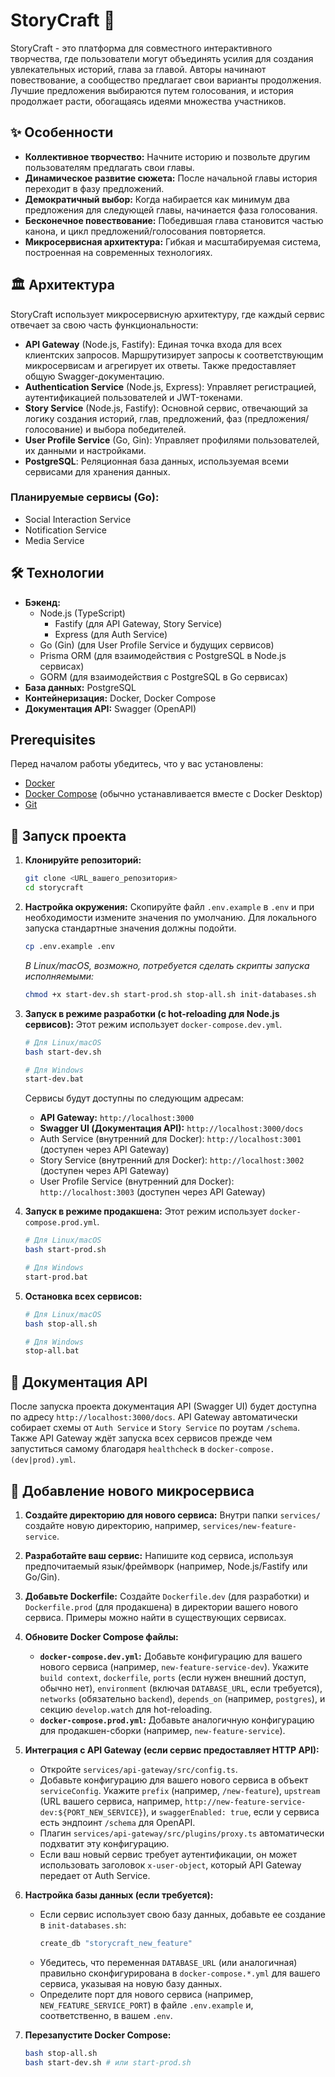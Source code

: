 # StoryCraft 🚀

StoryCraft - это платформа для совместного интерактивного творчества, где пользователи могут объединять усилия для создания увлекательных историй, глава за главой. Авторы начинают повествование, а сообщество предлагает свои варианты продолжения. Лучшие предложения выбираются путем голосования, и история продолжает расти, обогащаясь идеями множества участников.

## ✨ Особенности

*   **Коллективное творчество:** Начните историю и позвольте другим пользователям предлагать свои главы.
*   **Динамическое развитие сюжета:** После начальной главы история переходит в фазу предложений.
*   **Демократичный выбор:** Когда набирается как минимум два предложения для следующей главы, начинается фаза голосования.
*   **Бесконечное повествование:** Победившая глава становится частью канона, и цикл предложений/голосования повторяется.
*   **Микросервисная архитектура:** Гибкая и масштабируемая система, построенная на современных технологиях.

## 🏛️ Архитектура

StoryCraft использует микросервисную архитектуру, где каждый сервис отвечает за свою часть функциональности:

*   **API Gateway** (Node.js, Fastify): Единая точка входа для всех клиентских запросов. Маршрутизирует запросы к соответствующим микросервисам и агрегирует их ответы. Также предоставляет общую Swagger-документацию.
*   **Authentication Service** (Node.js, Express): Управляет регистрацией, аутентификацией пользователей и JWT-токенами.
*   **Story Service** (Node.js, Fastify): Основной сервис, отвечающий за логику создания историй, глав, предложений, фаз (предложения/голосование) и выбора победителей.
*   **User Profile Service** (Go, Gin): Управляет профилями пользователей, их данными и настройками.
*   **PostgreSQL**: Реляционная база данных, используемая всеми сервисами для хранения данных.

### Планируемые сервисы (Go):
*   Social Interaction Service
*   Notification Service
*   Media Service

## 🛠️ Технологии

*   **Бэкенд:**
    *   Node.js (TypeScript)
        *   Fastify (для API Gateway, Story Service)
        *   Express (для Auth Service)
    *   Go (Gin) (для User Profile Service и будущих сервисов)
    *   Prisma ORM (для взаимодействия с PostgreSQL в Node.js сервисах)
    *   GORM (для взаимодействия с PostgreSQL в Go сервисах)
*   **База данных:** PostgreSQL
*   **Контейнеризация:** Docker, Docker Compose
*   **Документация API:** Swagger (OpenAPI)

##  Prerequisites

Перед началом работы убедитесь, что у вас установлены:

*   [Docker](https://www.docker.com/get-started)
*   [Docker Compose](https://docs.docker.com/compose/install/) (обычно устанавливается вместе с Docker Desktop)
*   [Git](https://git-scm.com/)

## 🚀 Запуск проекта

1.  **Клонируйте репозиторий:**
    ```bash
    git clone <URL_вашего_репозитория>
    cd storycraft
    ```

2.  **Настройка окружения:**
    Скопируйте файл `.env.example` в `.env` и при необходимости измените значения по умолчанию. Для локального запуска стандартные значения должны подойти.
    ```bash
    cp .env.example .env
    ```
    *В Linux/macOS, возможно, потребуется сделать скрипты запуска исполняемыми:*
    ```bash
    chmod +x start-dev.sh start-prod.sh stop-all.sh init-databases.sh
    ```

3.  **Запуск в режиме разработки (с hot-reloading для Node.js сервисов):**
    Этот режим использует `docker-compose.dev.yml`.
    ```bash
    # Для Linux/macOS
    bash start-dev.sh

    # Для Windows
    start-dev.bat
    ```
    Сервисы будут доступны по следующим адресам:
    *   **API Gateway:** `http://localhost:3000`
    *   **Swagger UI (Документация API):** `http://localhost:3000/docs`
    *   Auth Service (внутренний для Docker): `http://localhost:3001` (доступен через API Gateway)
    *   Story Service (внутренний для Docker): `http://localhost:3002` (доступен через API Gateway)
    *   User Profile Service (внутренний для Docker): `http://localhost:3003` (доступен через API Gateway)

4.  **Запуск в режиме продакшена:**
    Этот режим использует `docker-compose.prod.yml`.
    ```bash
    # Для Linux/macOS
    bash start-prod.sh

    # Для Windows
    start-prod.bat
    ```

5.  **Остановка всех сервисов:**
    ```bash
    # Для Linux/macOS
    bash stop-all.sh

    # Для Windows
    stop-all.bat
    ```

## 📖 Документация API

После запуска проекта документация API (Swagger UI) будет доступна по адресу `http://localhost:3000/docs`. API Gateway автоматически собирает схемы от `Auth Service` и `Story Service` по роутам `/schema`. Также API Gateway ждёт запуска всех сервисов прежде чем запуститься самому благодаря `healthcheck` в `docker-compose.(dev|prod).yml`.

## 🧩 Добавление нового микросервиса

1.  **Создайте директорию для нового сервиса:**
    Внутри папки `services/` создайте новую директорию, например, `services/new-feature-service`.

2.  **Разработайте ваш сервис:**
    Напишите код сервиса, используя предпочитаемый язык/фреймворк (например, Node.js/Fastify или Go/Gin).

3.  **Добавьте Dockerfile:**
    Создайте `Dockerfile.dev` (для разработки) и `Dockerfile.prod` (для продакшена) в директории вашего нового сервиса. Примеры можно найти в существующих сервисах.

4.  **Обновите Docker Compose файлы:**
    *   **`docker-compose.dev.yml`:**
        Добавьте конфигурацию для вашего нового сервиса (например, `new-feature-service-dev`). Укажите `build context`, `dockerfile`, `ports` (если нужен внешний доступ, обычно нет), `environment` (включая `DATABASE_URL`, если требуется), `networks` (обязательно `backend`), `depends_on` (например, `postgres`), и секцию `develop.watch` для hot-reloading.
    *   **`docker-compose.prod.yml`:**
        Добавьте аналогичную конфигурацию для продакшен-сборки (например, `new-feature-service`).

5.  **Интеграция с API Gateway (если сервис предоставляет HTTP API):**
    *   Откройте `services/api-gateway/src/config.ts`.
    *   Добавьте конфигурацию для вашего нового сервиса в объект `serviceConfig`. Укажите `prefix` (например, `/new-feature`), `upstream` (URL вашего сервиса, например, `http://new-feature-service-dev:${PORT_NEW_SERVICE}`), и `swaggerEnabled: true`, если у сервиса есть эндпоинт `/schema` для OpenAPI.
    *   Плагин `services/api-gateway/src/plugins/proxy.ts` автоматически подхватит эту конфигурацию.
    *   Если ваш новый сервис требует аутентификации, он может использовать заголовок `x-user-object`, который API Gateway передает от Auth Service.

6.  **Настройка базы данных (если требуется):**
    *   Если сервис использует свою базу данных, добавьте ее создание в `init-databases.sh`:
        ```bash
        create_db "storycraft_new_feature"
        ```
    *   Убедитесь, что переменная `DATABASE_URL` (или аналогичная) правильно сконфигурирована в `docker-compose.*.yml` для вашего сервиса, указывая на новую базу данных.
    *   Определите порт для нового сервиса (например, `NEW_FEATURE_SERVICE_PORT`) в файле `.env.example` и, соответственно, в вашем `.env`.

7.  **Перезапустите Docker Compose:**
    ```bash
    bash stop-all.sh
    bash start-dev.sh # или start-prod.sh
    ```